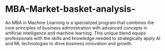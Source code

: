# MBA-Market-basket-analysis-
An MBA in Machine Learning is a specialized program that combines the core principles of business administration with advanced concepts in artificial intelligence and machine learning. This unique blend equips professionals with the skills and knowledge needed to strategically apply AI and ML technologies to drive business innovation and growth.
